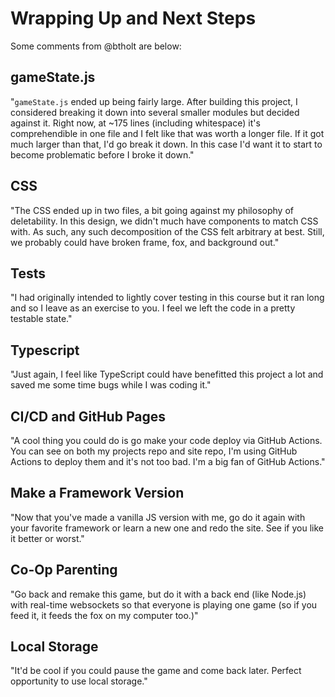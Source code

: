 # Wrapping Up and Next Steps

Some comments from @btholt are below:

## gameState.js

"`gameState.js` ended up being fairly large. After building this project, I considered breaking it down into several smaller modules but decided against it. Right now, at ~175 lines (including whitespace) it's comprehendible in one file and I felt like that was worth a longer file. If it got much larger than that, I'd go break it down. In this case I'd want it to start to become problematic before I broke it down."

## CSS

"The CSS ended up in two files, a bit going against my philosophy of deletability. In this design, we didn't much have components to match CSS with. As such, any such decomposition of the CSS felt arbitrary at best. Still, we probably could have broken frame, fox, and background out."

## Tests

"I had originally intended to lightly cover testing in this course but it ran long and so I leave as an exercise to you. I feel we left the code in a pretty testable state."

## Typescript

"Just again, I feel like TypeScript could have benefitted this project a lot and saved me some time bugs while I was coding it."

## CI/CD and GitHub Pages

"A cool thing you could do is go make your code deploy via GitHub Actions. You can see on both my projects repo and site repo, I'm using GitHub Actions to deploy them and it's not too bad. I'm a big fan of GitHub Actions."

## Make a Framework Version

"Now that you've made a vanilla JS version with me, go do it again with your favorite framework or learn a new one and redo the site. See if you like it better or worst."

## Co-Op Parenting

"Go back and remake this game, but do it with a back end (like Node.js) with real-time websockets so that everyone is playing one game (so if you feed it, it feeds the fox on my computer too.)"

## Local Storage

"It'd be cool if you could pause the game and come back later. Perfect opportunity to use local storage."
